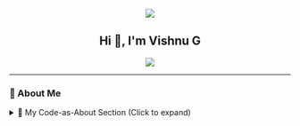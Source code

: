 <!-- README.md for vishnuwebz -->

<p align="center">
  <img src="https://capsule-render.vercel.app/api?type=waving&height=180&text=Vishnuwebz%20-%20Code%20Crafter&fontAlign=50&fontColor=ffffff&fontSize=30&desc=Python%20Full-Stack%20Developer%20|%20100%20Days%20of%20Code%20Warrior&descSize=18&descAlign=50&descAlignY=70&color=0:0f2027,50:203a43,100:2c5364" />
</p>

<h2 align="center">Hi 👋, I'm Vishnu G</h2>

<p align="center">
  <img src="https://readme-typing-svg.herokuapp.com?font=Fira+Code&duration=3000&pause=1000&color=FF6F00&center=true&vCenter=true&width=600&lines=Python+Full+Stack+Developer;150++Mini+Projects+Completed;500++Exercises+Cracked;Open+Source+Contributor;React+%7C+Django+%7C+REST+API+Learner" />
</p>

---

### 🚀 About Me

<details>
  <summary>🧠 My Code-as-About Section (Click to expand)</summary>

```python
class Vishnu:
    def __init__(self):
        self.name = "Vishnu G"
        self.username = "vishnuwebz"
        self.role = "Python Full Stack Developer"
        self.experience = ["100 Days of Code", "131+ Mini Projects", "405+ Exercises"]
        self.learning = ["Django", "React", "System Design", "ML"]
        self.goals = ["Master Full Stack", "Get Placed", "Build SaaS Products"]

    def current_focus(self):
        return self.learning

me = Vishnu()
print(me.current_focus())
```

📊 GitHub Stats
<p align="center"> <img src="https://github-readme-stats.vercel.app/api?username=vishnuwebz&show_icons=true&theme=tokyonight&count_private=true&hide=prs&hide_border=true" width="48%"/> <img src="https://github-readme-streak-stats.herokuapp.com?user=vishnuwebz&theme=tokyonight&hide_border=true" width="48%"/> </p>

🔥 Contribution Graph
<p align="center"> <img src="https://github-readme-activity-graph.vercel.app/graph?username=vishnuwebz&theme=tokyo-night&hide_border=true"/> </p>

📈 Languages Used
<p align="center"> <img src="https://github-readme-stats.vercel.app/api/top-langs/?username=vishnuwebz&layout=compact&theme=tokyonight&langs_count=8&hide_border=true" /> </p>

🧠 Achievements
✅ Completed 100 Days of Code

🚀 Built 131+ Mini Projects

📚 Solved 405+ Python Exercises

💻 Self-taught from zero to full stack

🧠 Dedicated to mastering IT with focus






👥 Connect with Me
<p align="center"> <a href="https://www.linkedin.com/in/vishnugkannath/" target="_blank"> <img src="https://img.shields.io/badge/LinkedIn-0077B5?style=for-the-badge&logo=linkedin&logoColor=white"/> </a> <a href="mailto:vishnugkannath@gmail.com"> <img src="https://img.shields.io/badge/Gmail-D14836?style=for-the-badge&logo=gmail&logoColor=white"/> </a> <a href="https://github.com/vishnuwebz"> <img src="https://img.shields.io/badge/GitHub-181717?style=for-the-badge&logo=github&logoColor=white"/> </a> </p>


🕵️‍♂️ Profile Views
<p align="center"> <img src="https://komarev.com/ghpvc/?username=vishnuwebz&label=Visitors&color=0e75b6&style=flat" /> </p>

🧩 Tech Stack
<p align="center"> <img src="https://skillicons.dev/icons?i=python,django,react,html,css,js,bootstrap,git,github,postman,vscode,sqlite,mysql" /> </p>

### ⏱️ WakaTime Coding Stats coming soon...

<p align="center"> <img src="https://capsule-render.vercel.app/api?type=waving&height=120&section=footer&color=0:0f2027,50:203a43,100:2c5364"/> </p>
